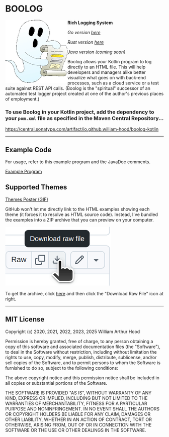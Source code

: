 # BOOLOG
<img align="left" src="examples/boolog-logo-sm.gif">

**Rich Logging System**

*Go version [here](https://github.com/william-hood/boolog-go)*

*Rust version [here](https://github.com/william-hood/boolog-rust)*

*Java version (coming soon)*

Boolog allows your Kotlin program to log directly to an HTML file. This will help developers and managers alike better
visualize what goes on with back-end processes, such as a cloud service or a test suite against REST API calls.
(Boolog is the "spiritual" successor of an automated test logger project created at one of the author's previous places of employment.)

### To use Boolog in your Kotlin project, add the dependency to your `pom.xml` file as specified in the Maven Central Repository...
https://central.sonatype.com/artifact/io.github.william-hood/boolog-kotlin

---
## Example Code
For usage, refer to this example program and the JavaDoc comments.

[Example Program](src/test/kotlin/main.kt)

## Supported Themes

[Themes Poster (GIF)](examples/Poster.gif)

GitHub won't let me directly link to the HTML examples showing each theme (it forces it to resolve as HTML source code).
Instead, I've bundled the examples into a ZIP archive that you can preview on your computer.

![Do this...](examples/Instructions.gif)

To get the archive, click [here](examples/Theme-Examples.zip) and then click the "Download Raw File" icon at right.



---
## MIT License
Copyright (c) 2020, 2021, 2022, 2023, 2025 William Arthur Hood

Permission is hereby granted, free of charge, to any person obtaining a copy
of this software and associated documentation files (the "Software"), to deal
in the Software without restriction, including without limitation the rights to
use, copy, modify, merge, publish, distribute, sublicense, and/or sell copies
of the Software, and to permit persons to whom the Software is furnished
to do so, subject to the following conditions:

The above copyright notice and this permission notice shall be included
in all copies or substantial portions of the Software.

THE SOFTWARE IS PROVIDED "AS IS", WITHOUT WARRANTY OF ANY KIND,
EXPRESS OR IMPLIED, INCLUDING BUT NOT LIMITED TO THE WARRANTIES
OF MERCHANTABILITY, FITNESS FOR A PARTICULAR PURPOSE AND
NONINFRINGEMENT. IN NO EVENT SHALL THE AUTHORS OR COPYRIGHT
HOLDERS BE LIABLE FOR ANY CLAIM, DAMAGES OR OTHER LIABILITY,
WHETHER IN AN ACTION OF CONTRACT, TORT OR OTHERWISE, ARISING
FROM, OUT OF OR IN CONNECTION WITH THE SOFTWARE OR THE USE OR
OTHER DEALINGS IN THE SOFTWARE.

